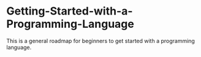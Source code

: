# Getting-Started-with-a-Programming-Language
This is a general roadmap for beginners to get started with a programming language. 
